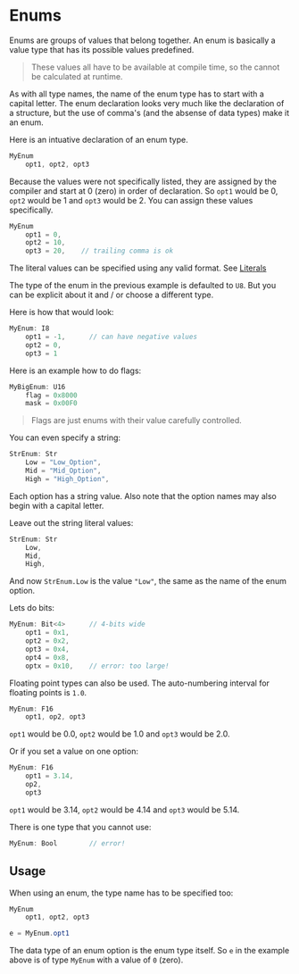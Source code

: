 # Enums

Enums are groups of values that belong together.
An enum is basically a value type that has its possible values predefined.

> These values all have to be available at compile time, so the cannot be calculated at runtime.

As with all type names, the name of the enum type has to start with a capital letter. The enum declaration looks very much like the declaration of a structure, but the use of comma's (and the absense of data types) make it an enum.

Here is an intuative declaration of an enum type.

```C#
MyEnum
    opt1, opt2, opt3
```

Because the values were not specifically listed, they are assigned by the compiler and start at 0 (zero) in order of declaration.
So `opt1` would be 0, `opt2` would be 1 and `opt3` would be 2. You can assign these values specifically.

```C#
MyEnum
    opt1 = 0,
    opt2 = 10,
    opt3 = 20,    // trailing comma is ok
```

The literal values can be specified using any valid format. See [Literals](../lexical/literals.md)

The type of the enum in the previous example is defaulted to `U8`. But you can be explicit about it and / or choose a different type.

Here is how that would look:

```C#
MyEnum: I8
    opt1 = -1,      // can have negative values
    opt2 = 0,
    opt3 = 1
```

Here is an example how to do flags:

```C#
MyBigEnum: U16
    flag = 0x8000
    mask = 0x00F0
```

> Flags are just enums with their value carefully controlled.

You can even specify a string:

```C#
StrEnum: Str
    Low = "Low_Option",
    Mid = "Mid_Option",
    High = "High_Option",
```

Each option has a string value. Also note that the option names may also begin with a capital letter.

Leave out the string literal values:

```C#
StrEnum: Str
    Low,
    Mid,
    High,
```

And now `StrEnum.Low` is the value `"Low"`, the same as the name of the enum option.

Lets do bits:

```C#
MyEnum: Bit<4>      // 4-bits wide
    opt1 = 0x1,
    opt2 = 0x2,
    opt3 = 0x4,
    opt4 = 0x8,
    optx = 0x10,    // error: too large!
```

Floating point types can also be used. The auto-numbering interval for floating points is `1.0`.

```C#
MyEnum: F16
    opt1, op2, opt3
```

`opt1` would be 0.0, `opt2` would be 1.0 and `opt3` would be 2.0.

Or if you set a value on one option:

```C#
MyEnum: F16
    opt1 = 3.14, 
    op2, 
    opt3
```

`opt1` would be 3.14, `opt2` would be 4.14 and `opt3` would be 5.14.

There is one type that you cannot use:
```C#
MyEnum: Bool        // error!
```

## Usage

When using an enum, the type name has to be specified too:

```C#
MyEnum
    opt1, opt2, opt3

e = MyEnum.opt1
```

The data type of an enum option is the enum type itself. So `e` in the example above is of type `MyEnum` with a value of `0` (zero).
